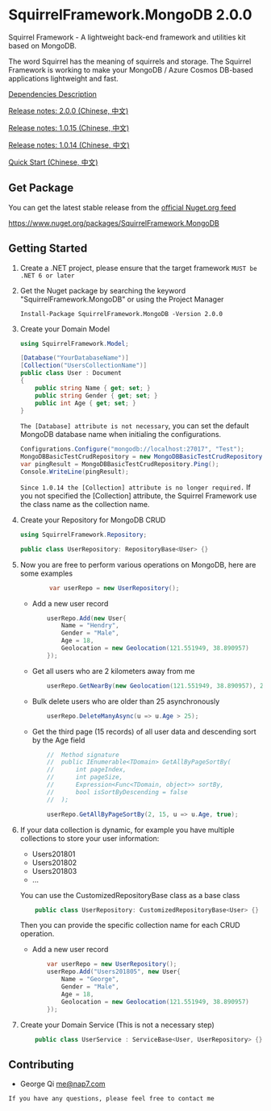 SquirrelFramework.MongoDB 2.0.0
===============

Squirrel Framework - A lightweight back-end framework and utilities kit based on MongoDB.

The word Squirrel has the meaning of squirrels and storage. The Squirrel Framework is working to make your MongoDB / Azure Cosmos DB-based applications lightweight and fast.

[Dependencies Description](https://github.com/imnista/SquirrelFramework/blob/master/Dependencies.md)

[Release notes: 2.0.0 (Chinese, 中文)](http://nap7.com/squirrel-framework-2-0-0/)

[Release notes: 1.0.15 (Chinese, 中文)](http://nap7.com/squirrel-framework-1-0-15/)

[Release notes: 1.0.14 (Chinese, 中文)](http://nap7.com/squirrel-framework-1-0-14/)

[Quick Start (Chinese, 中文)](http://nap7.com/squirrel-framework-1-0-13/)

Get Package
------------

You can get the latest stable release from the [official Nuget.org feed](https://www.nuget.org/packages/SquirrelFramework.MongoDB)

<https://www.nuget.org/packages/SquirrelFramework.MongoDB>

Getting Started
---------------

1. Create a .NET project, please ensure that the target framework `MUST be .NET 6 or later`

1. Get the Nuget package by searching the keyword "SquirrelFramework.MongoDB" or using the Project Manager

    ```Shell
    Install-Package SquirrelFramework.MongoDB -Version 2.0.0
    ```

1. Create your Domain Model

    ```C#
    using SquirrelFramework.Model;

    [Database("YourDatabaseName")]
    [Collection("UsersCollectionName")]
    public class User : Document
    {
        public string Name { get; set; }
        public string Gender { get; set; }
        public int Age { get; set; }
    }
    ```
    `The [Database] attribute is not necessary`, you can set the default MongoDB database name when initialing the configurations.

    ```C#    
    Configurations.Configure("mongodb://localhost:27017", "Test");
    MongoDBBasicTestCrudRepository = new MongoDBBasicTestCrudRepository();
    var pingResult = MongoDBBasicTestCrudRepository.Ping();
    Console.WriteLine(pingResult);
    ```

    `Since 1.0.14 the [Collection] attribute is no longer required.` If you not specified the [Collection] attribute, the Squirrel Framework use the class name as the collection name.

1. Create your Repository for MongoDB CRUD

    ```C#
    using SquirrelFramework.Repository;

    public class UserRepository: RepositoryBase<User> {}
    ```

1. Now you are free to perform various operations on MongoDB, here are some examples

    ```C#
            var userRepo = new UserRepository();
    ```

    * Add a new user record

        ```C#
            userRepo.Add(new User{
                Name = "Hendry",
                Gender = "Male",
                Age = 18,
                Geolocation = new Geolocation(121.551949, 38.890957)
            });
        ```

    * Get all users who are 2 kilometers away from me

        ```C#
            userRepo.GetNearBy(new Geolocation(121.551949, 38.890957), 2000);
        ```

    * Bulk delete users who are older than 25 asynchronously

        ```C#
            userRepo.DeleteManyAsync(u => u.Age > 25);
        ```

    * Get the third page (15 records) of all user data and descending sort by the Age field

        ```C#
            //  Method signature
            //  public IEnumerable<TDomain> GetAllByPageSortBy(
            //      int pageIndex,
            //      int pageSize,
            //      Expression<Func<TDomain, object>> sortBy,
            //      bool isSortByDescending = false
            //  );

            userRepo.GetAllByPageSortBy(2, 15, u => u.Age, true);
        ```

1. If your data collection is dynamic, for example you have multiple collections to store your user information:
    * Users201801
    * Users201802
    * Users201803
    * ...

    You can use the CustomizedRepositoryBase class as a base class

    ```C#
        public class UserRepository: CustomizedRepositoryBase<User> {}
    ```

    Then you can provide the specific collection name for each CRUD operation.

    * Add a new user record
        ```C#
            var userRepo = new UserRepository();
            userRepo.Add("Users201805", new User{
                Name = "George",
                Gender = "Male",
                Age = 18,
                Geolocation = new Geolocation(121.551949, 38.890957)
            });
        ```

1. Create your Domain Service (This is not a necessary step)

    ```C#
        public class UserService : ServiceBase<User, UserRepository> {}
    ```

Contributing
------------

* George Qi              me@nap7.com

`If you have any questions, please feel free to contact me`
